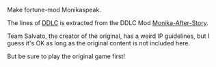 Make fortune-mod Monikaspeak.

The lines of [DDLC](http://ddlc.moe/) is extracted from the DDLC Mod [Monika-After-Story](http://www.monikaafterstory.com/).

Team Salvato, the creator of the original, has a weird IP guidelines, but I guess it's OK as long as the original content is not included here.

But be sure to play the original game first!